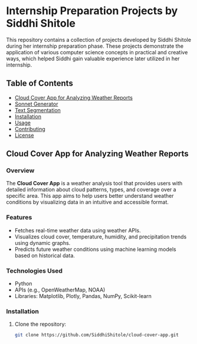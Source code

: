 # Internship Preparation Projects by Siddhi Shitole

This repository contains a collection of projects developed by Siddhi Shitole during her internship preparation phase. These projects demonstrate the application of various computer science concepts in practical and creative ways, which helped Siddhi gain valuable experience later utilized in her internship.

## Table of Contents

- [Cloud Cover App for Analyzing Weather Reports](#cloud-cover-app-for-analyzing-weather-reports)
- [Sonnet Generator](#sonnet-generator)
- [Text Segmentation](#text-segmentation)
- [Installation](#installation)
- [Usage](#usage)
- [Contributing](#contributing)
- [License](#license)

## Cloud Cover App for Analyzing Weather Reports

### Overview

The **Cloud Cover App** is a weather analysis tool that provides users with detailed information about cloud patterns, types, and coverage over a specific area. This app aims to help users better understand weather conditions by visualizing data in an intuitive and accessible format.

### Features

- Fetches real-time weather data using weather APIs.
- Visualizes cloud cover, temperature, humidity, and precipitation trends using dynamic graphs.
- Predicts future weather conditions using machine learning models based on historical data.

### Technologies Used

- Python
- APIs (e.g., OpenWeatherMap, NOAA)
- Libraries: Matplotlib, Plotly, Pandas, NumPy, Scikit-learn

### Installation

1. Clone the repository:
   ```bash
   git clone https://github.com/SiddhiShitole/cloud-cover-app.git
